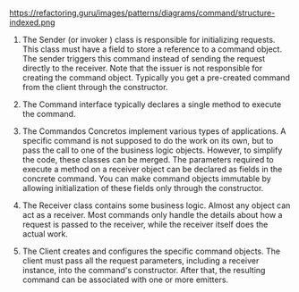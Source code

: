 https://refactoring.guru/images/patterns/diagrams/command/structure-indexed.png

1) The Sender (or invoker ) class is responsible for initializing requests. This class must have a field to store a reference to a command object. The sender triggers this command instead of sending the request directly to the receiver. Note that the issuer is not responsible for creating the command object. Typically you get a pre-created command from the client through the constructor.

2) The Command interface typically declares a single method to execute the command.

3) The Commandos Concretos implement various types of applications. A specific command is not supposed to do the work on its own, but to pass the call to one of the business logic objects. However, to simplify the code, these classes can be merged. The parameters required to execute a method on a receiver object can be declared as fields in the concrete command. You can make command objects immutable by allowing initialization of these fields only through the constructor.

4) The Receiver class contains some business logic. Almost any object can act as a receiver. Most commands only handle the details about how a request is passed to the receiver, while the receiver itself does the actual work.

5) The Client creates and configures the specific command objects. The client must pass all the request parameters, including a receiver instance, into the command's constructor. After that, the resulting command can be associated with one or more emitters.
